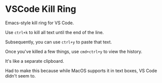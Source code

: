 # VSCode Kill Ring


Emacs-style kill ring for VS Code.

Use `ctrl+k` to kill all text until the end of the line.

Subsequently, you can use `ctrl+y` to paste that text. 

Once you've killed a few things, use `cmd+ctrl+y` to view the history.

It's like a separate clipboard.

Had to make this because while MacOS supports it in text boxes, VS Code didn't seem to.

